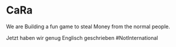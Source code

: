 # CaRa
We are Building a fun game to steal Money from the normal people. 

Jetzt haben wir genug Englisch geschrieben #NotInternational
